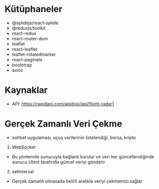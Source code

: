# Kütüphaneler

- @splidejs/react-splide
- @reduxjs/toolkit
- react-redux
- react-router-dom
- leaflet
- react-leaflet
- leaflet-rotatedmarker
- react-paginate
- bootstrap
- axios

# Kaynaklar

- API: https://rapidapi.com/apidojo/api/flight-radar1

# Gerçek Zamanlı Veri Çekme

- sohbet uygulaması, uçuş verilerinin listelendiği, borsa, kripto

1. WebSocket

- Bu yöntemde sunucuyla bağlantı kurulur ve veri her güncellendiğinde sunucu client tarafında güncel veriyi gönderir

2. setInterval

- Gerçek zamanlı olmasada belirli aralıkla veriyi çekmemizi sağlar
